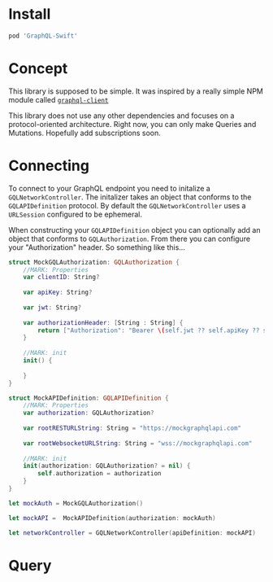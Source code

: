 # Install

```ruby
pod 'GraphQL-Swift'
```

# Concept

This library is supposed to be simple. It was inspired by a really simple NPM module called [`graphql-client`](https://www.npmjs.com/package/graphql-client)

This library does not use any other dependencies and focuses on a protocol-oriented architecture. Right now, you can only make Queries and Mutations. Hopefully add subscriptions soon.

# Connecting

To connect to your GraphQL endpoint you need to initalize a `GQLNetworkController`. The initalizer takes an object that conforms to the `GQLAPIDefinition` protocol. By default the `GQLNetworkController` uses a `URLSession` configured to be ephemeral.

When constructing your `GQLAPIDefinition` object you can optionally add an object that conforms to `GQLAuthorization`. From there you can configure your "Authorization" header. So something like this...

```swift
struct MockGQLAuthorization: GQLAuthorization {
    //MARK: Properties
    var clientID: String?
    
    var apiKey: String?
    
    var jwt: String?
    
    var authorizationHeader: [String : String] {
        return ["Authorization": "Bearer \(self.jwt ?? self.apiKey ?? self.clientID ?? "")"]
    }
    
    //MARK: init
    init() {
        
    }
}

struct MockAPIDefinition: GQLAPIDefinition {
    //MARK: Properties
    var authorization: GQLAuthorization?
    
    var rootRESTURLString: String = "https://mockgraphqlapi.com"
    
    var rootWebsocketURLString: String = "wss://mockgraphqlapi.com"
    
    //MARK: init
    init(authorization: GQLAuthorization? = nil) {
        self.authorization = authorization
    }
}

let mockAuth = MockGQLAuthorization()

let mockAPI =  MockAPIDefinition(authorization: mockAuth)

let networkController = GQLNetworkController(apiDefinition: mockAPI)

```

# Query

